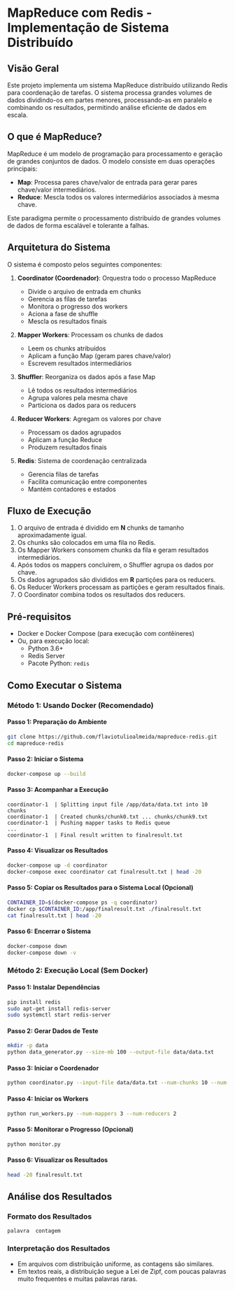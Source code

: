 # MapReduce com Redis - Implementação de Sistema Distribuído

## Visão Geral

Este projeto implementa um sistema MapReduce distribuído utilizando Redis para coordenação de tarefas. O sistema processa grandes volumes de dados dividindo-os em partes menores, processando-as em paralelo e combinando os resultados, permitindo análise eficiente de dados em escala.

## O que é MapReduce?

MapReduce é um modelo de programação para processamento e geração de grandes conjuntos de dados. O modelo consiste em duas operações principais:

- **Map**: Processa pares chave/valor de entrada para gerar pares chave/valor intermediários.
- **Reduce**: Mescla todos os valores intermediários associados à mesma chave.

Este paradigma permite o processamento distribuído de grandes volumes de dados de forma escalável e tolerante a falhas.

## Arquitetura do Sistema

O sistema é composto pelos seguintes componentes:

1. **Coordinator (Coordenador)**: Orquestra todo o processo MapReduce
   - Divide o arquivo de entrada em chunks
   - Gerencia as filas de tarefas
   - Monitora o progresso dos workers
   - Aciona a fase de shuffle
   - Mescla os resultados finais

2. **Mapper Workers**: Processam os chunks de dados
   - Leem os chunks atribuídos
   - Aplicam a função Map (geram pares chave/valor)
   - Escrevem resultados intermediários

3. **Shuffler**: Reorganiza os dados após a fase Map
   - Lê todos os resultados intermediários
   - Agrupa valores pela mesma chave
   - Particiona os dados para os reducers

4. **Reducer Workers**: Agregam os valores por chave
   - Processam os dados agrupados
   - Aplicam a função Reduce
   - Produzem resultados finais

5. **Redis**: Sistema de coordenação centralizada
   - Gerencia filas de tarefas
   - Facilita comunicação entre componentes
   - Mantém contadores e estados

## Fluxo de Execução

1. O arquivo de entrada é dividido em **N** chunks de tamanho aproximadamente igual.
2. Os chunks são colocados em uma fila no Redis.
3. Os Mapper Workers consomem chunks da fila e geram resultados intermediários.
4. Após todos os mappers concluírem, o Shuffler agrupa os dados por chave.
5. Os dados agrupados são divididos em **R** partições para os reducers.
6. Os Reducer Workers processam as partições e geram resultados finais.
7. O Coordinator combina todos os resultados dos reducers.

## Pré-requisitos

- Docker e Docker Compose (para execução com contêineres)
- Ou, para execução local:
  - Python 3.6+
  - Redis Server
  - Pacote Python: `redis`

## Como Executar o Sistema

### Método 1: Usando Docker (Recomendado)

#### Passo 1: Preparação do Ambiente

```bash
git clone https://github.com/flaviotulioalmeida/mapreduce-redis.git
cd mapreduce-redis
```

#### Passo 2: Iniciar o Sistema

```bash
docker-compose up --build
```

#### Passo 3: Acompanhar a Execução

```plaintext
coordinator-1  | Splitting input file /app/data/data.txt into 10 chunks
coordinator-1  | Created chunks/chunk0.txt ... chunks/chunk9.txt
coordinator-1  | Pushing mapper tasks to Redis queue
...
coordinator-1  | Final result written to finalresult.txt
```

#### Passo 4: Visualizar os Resultados

```bash
docker-compose up -d coordinator
docker-compose exec coordinator cat finalresult.txt | head -20
```

#### Passo 5: Copiar os Resultados para o Sistema Local (Opcional)

```bash
CONTAINER_ID=$(docker-compose ps -q coordinator)
docker cp $CONTAINER_ID:/app/finalresult.txt ./finalresult.txt
cat finalresult.txt | head -20
```

#### Passo 6: Encerrar o Sistema

```bash
docker-compose down
docker-compose down -v
```

### Método 2: Execução Local (Sem Docker)

#### Passo 1: Instalar Dependências

```bash
pip install redis
sudo apt-get install redis-server
sudo systemctl start redis-server
```

#### Passo 2: Gerar Dados de Teste

```bash
mkdir -p data
python data_generator.py --size-mb 100 --output-file data/data.txt
```

#### Passo 3: Iniciar o Coordenador

```bash
python coordinator.py --input-file data/data.txt --num-chunks 10 --num-reducers 5
```

#### Passo 4: Iniciar os Workers

```bash
python run_workers.py --num-mappers 3 --num-reducers 2
```

#### Passo 5: Monitorar o Progresso (Opcional)

```bash
python monitor.py
```

#### Passo 6: Visualizar os Resultados

```bash
head -20 finalresult.txt
```

## Análise dos Resultados

### Formato dos Resultados

```plaintext
palavra  contagem
```

### Interpretação dos Resultados

- Em arquivos com distribuição uniforme, as contagens são similares.
- Em textos reais, a distribuição segue a Lei de Zipf, com poucas palavras muito frequentes e muitas palavras raras.

